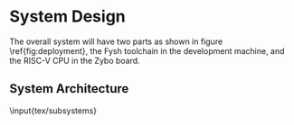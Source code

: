 # System Design

<!-- TODO: Remove this and replace with actual text -->

<!-- Define the system architecture that will meet the FRs and PRs. Think of
deployment first (are there separate physical parts, like a smartphone and
remote sensor?), and then for each deployment element, define the main HW, SW,
and FW components and their relationship. A UML deployment diagram with
component annotations is appropriate, or separate
\href{https://sparxsystems.com/enterprise_architect_user_guide/15.2/model_domains/deploymentdiagram.html}{deployment}
and
\href{https://sparxsystems.com/enterprise_architect_user_guide/15.2/model_domains/componentdiagram.html}{component}
diagrams. -->

<!-- \vskip 11pt -->

<!-- Here, one introductory paragraph is required and expected. It should describe
the system at a very high level. E.g., “The Toddler Monitor system comprises two
main subsystem, the user’s smartphone and the monitor. Major nodes and
components in each subsystem are identified below”. -->

The overall system will have two parts as shown in figure \ref{fig:deployment},
the Fysh toolchain in the development machine, and the RISC-V CPU in the Zybo
board.

## System Architecture

<!-- TODO: Remove this and replace with actual text -->

<!-- One or two UML diagrams. Either a UML deployment diagram with component
annotations is appropriate, or separate
\href{https://sparxsystems.com/enterprise_architect_user_guide/15.2/model_domains/deploymentdiagram.html}{deployment}
and
\href{https://sparxsystems.com/enterprise_architect_user_guide/15.2/model_domains/componentdiagram.html}{component}
diagrams.

\vskip 11pt

One or two pages should be needed including a brief text explanation in which
the figure(s) are referenced -->

<!-- In the subsections below, list the major HW, FW, SW subsystems and
components in each. For example, if the design relies on a smartphone, that is
both a deployment node and a HW component. Note any special considerations, such
as specific component or node requirements; e.g., a simple inertial motion unit
may be sufficient for a component that measures motion, or maybe something with
9 degrees of freedom is needed… -->

\input{tex/subsystems}
